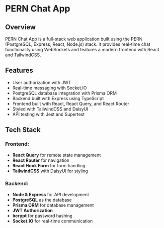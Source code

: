 # PERN Chat App

## Overview
PERN Chat App is a full-stack web application built using the PERN (PostgreSQL, Express, React, Node.js) stack. It provides real-time chat functionality using WebSockets and features a modern frontend with React and TailwindCSS.

## Features
- User authorization with JWT
- Real-time messaging with Socket.IO
- PostgreSQL database integration with Prisma ORM
- Backend built with Express using TypeScript
- Frontend built with React, React Query, and React Router
- Styled with TailwindCSS and DaisyUI
- API testing with Jest and Supertest

## Tech Stack
### Frontend:
- **React Query** for remote state management
- **React Router** for navigation
- **React Hook Form** for form handling
- **TailwindCSS** with DaisyUI for styling

### Backend:
- **Node & Express** for API development
- **PostgreSQL** as the database
- **Prisma ORM** for database management
- **JWT Authorization**
- **bcrypt** for password hashing
- **Socket.IO** for real-time communication
